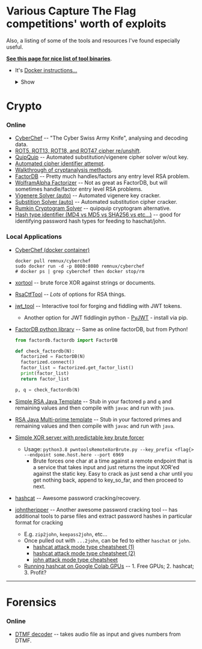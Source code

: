 # Various Capture The Flag competitions' worth of exploits
Also, a listing of some of the tools and resources I've found especially useful.

**[See this page for nice list of tool binaries](https://github.com/zardus/ctf-tools)**.

 * It's [Docker instructions...](https://github.com/zardus/ctf-tools#docker-version-17)

    <details><summary>Show</summary>
    <br>

    ```bash
    git clone https://github.com/zardus/ctf-tools
    cd ctf-tools
    docker build -t ctf-tools .
    docker run --rm -i -d --name ctftools ctf-tools
    docker exec -it ctftools /bin/bash
    ```

    Then once inside, switch to Python3 by default:

    ```bash
    # Drop out of default Python2.7 venv
    deactivate

    # Source Python3 dir
    source $HOME/.virtualenvs/ctftools3/bin/activate

    # set up the path
    /home/ctf/tools/bin/manage-tools setup
    source ~/.bashrc
    ```

    ### Useful baseline build

    ```bash
    manage-tools -s install pwntools
    ```

    ##### `manage-tools` commands

    ```bash
    manage-tools list

    # install gdb, allowing it to try to sudo install dependencies
    manage-tools -s install gdb

    # install pwntools, but don't let it sudo install dependencies
    manage-tools install pwntools

    # install qemu, but use "nice" to avoid degrading performance during compilation
    manage-tools -n install qemu

    # uninstall gdb
    manage-tools uninstall gdb

    # uninstall all tools
    manage-tools uninstall all

    # search for a tool
    manage-tools search preload
    ```

    </details>

# Crypto
### Online
* [CyberChef](https://gchq.github.io/CyberChef/) -- "The Cyber Swiss Army Knife", analysing and decoding data.
* [ROT5, ROT13, ROT18, and ROT47 cipher re/unshift](https://www.qqxiuzi.cn/bianma/ROT5-13-18-47.php).
* [QuipQuip](https://quipqiup.com/) -- Automated substitution/vigenere cipher solver w/out key.
* [Automated cipher identifier attempt](https://www.boxentriq.com/code-breaking/cipher-identifier).
* [Walkthrough of cryptanalysis methods](http://practicalcryptography.com/cryptanalysis/).
* [FactorDB](http://factordb.com/) -- Pretty much handles/factors any entry level RSA problem.
* [WolframAlpha Factorizer](https://www.wolframalpha.com/input/?i=factorize) -- Not as great as FactorDB, but will sometimes handle/factor entry level RSA problems.
* [Vigenere Solver (auto)](https://www.guballa.de/vigenere-solver) -- Automated vigenere key cracker.
* [Substition Solver (auto)](https://www.guballa.de/substitution-solver) -- Automated substitution cipher cracker.
* [Rumkin Cryptogram Solver](http://rumkin.com/tools/cipher/cryptogram-solver.php) -- quipquip cryptogram alternative.
* [Hash type identifier (MD4 vs MD5 vs SHA256 vs etc...)](https://www.tunnelsup.com/hash-analyzer/) -- good for identifying password hash types for feeding to haschat/john.

### Local Applications
* [CyberChef (docker container)](https://hub.docker.com/r/remnux/cyberchef/)

    ```
    docker pull remnux/cyberchef
    sudo docker run -d -p 8080:8080 remnux/cyberchef
    # docker ps | grep cyberchef then docker stop/rm
    ```

* [xortool](./tools/xortool) -- brute force XOR against strings or documents.
* [RsaCtfTool](./tools/RsaCtfTool) -- _Lots_ of options for RSA things.
* [jwt_tool](./tools/jwt_tool) -- Interactive tool for forging and fiddling with JWT tokens.
  * Another option for JWT fiddlingin python - [PyJWT](https://pypi.org/project/PyJWT/1.4.0/) - install via pip.
* [FactorDB python library](https://pypi.org/project/factordb-pycli/) -- Same as online factorDB, but from Python!

    ```python
    from factordb.factordb import FactorDB

    def check_factordb(N):
      factorized = FactorDB(N)
      factorized.connect()
      factor_list = factorized.get_factor_list()
      print(factor_list)
      return factor_list

    p, q = check_factordb(N)
    ```
* [Simple RSA Java Template](./tools/crypto/SimpleJavaRsaTemplate.java) -- Stub in your factored `p` and `q` and remaining values and then compile with `javac` and run with `java`.
* [RSA Java Multi-prime template](./tools/crypto/MultiPrimeJavaRsaTemplate.java) -- Stub in your factored primes and remaining values and then compile with `javac` and run with `java`.
* [Simple XOR server with predictable key brute forcer](./tools/crypto/pwntoolsRemoteXorBrute.py)
   * Usage: `python3.8 pwntoolsRemoteXorBrute.py --key_prefix <flag{> --endpoint some.host.here --port 6969`
     * Brute forces one char at a time against a remote endpoint that is a service that takes input and just returns the input XOR'ed against the static key. Easy to crack as just send a char until you get nothing back, append to key_so_far, and then proceed to next.
* [hashcat](https://hashcat.net/hashcat/) -- Awesome password cracking/recovery.
* [johntheripper](https://www.openwall.com/john/) -- Another awesome password cracking tool -- has additional tools to parse files and extract password hashes in particular format for cracking
   * E.g. `zip2john`, `keepass2john`, etc...
   * Once pulled out with `...2john`, can be fed to either `haschat` or `john`.
      * [hashcat attack mode type cheatsheet (1)](https://github.com/frizb/Hashcat-Cheatsheet)
      * [hashcat attack mode type cheatsheet (2)](https://hashcat.net/wiki/doku.php?id=example_hashes)
      * [john attack mode type cheatsheet](http://pentestmonkey.net/cheat-sheet/john-the-ripper-hash-formats)
  * [Running hashcat on Google Colab GPUs](https://github.com/someshkar/colabcat) -- 1. Free GPUs; 2. hashcat; 3. Profit?



---

# Forensics
### Online
* [DTMF decoder](http://dialabc.com/sound/detect/) -- takes audio file as input and gives numbers from DTMF.
